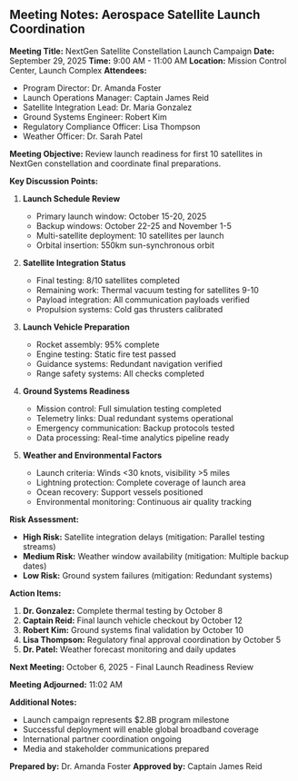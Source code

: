## Meeting Notes: Aerospace Satellite Launch Coordination

**Meeting Title:** NextGen Satellite Constellation Launch Campaign
**Date:** September 29, 2025
**Time:** 9:00 AM - 11:00 AM
**Location:** Mission Control Center, Launch Complex
**Attendees:**
- Program Director: Dr. Amanda Foster
- Launch Operations Manager: Captain James Reid
- Satellite Integration Lead: Dr. Maria Gonzalez
- Ground Systems Engineer: Robert Kim
- Regulatory Compliance Officer: Lisa Thompson
- Weather Officer: Dr. Sarah Patel

**Meeting Objective:**
Review launch readiness for first 10 satellites in NextGen constellation and coordinate final preparations.

**Key Discussion Points:**

1. **Launch Schedule Review**
   - Primary launch window: October 15-20, 2025
   - Backup windows: October 22-25 and November 1-5
   - Multi-satellite deployment: 10 satellites per launch
   - Orbital insertion: 550km sun-synchronous orbit

2. **Satellite Integration Status**
   - Final testing: 8/10 satellites completed
   - Remaining work: Thermal vacuum testing for satellites 9-10
   - Payload integration: All communication payloads verified
   - Propulsion systems: Cold gas thrusters calibrated

3. **Launch Vehicle Preparation**
   - Rocket assembly: 95% complete
   - Engine testing: Static fire test passed
   - Guidance systems: Redundant navigation verified
   - Range safety systems: All checks completed

4. **Ground Systems Readiness**
   - Mission control: Full simulation testing completed
   - Telemetry links: Dual redundant systems operational
   - Emergency communication: Backup protocols tested
   - Data processing: Real-time analytics pipeline ready

5. **Weather and Environmental Factors**
   - Launch criteria: Winds <30 knots, visibility >5 miles
   - Lightning protection: Complete coverage of launch area
   - Ocean recovery: Support vessels positioned
   - Environmental monitoring: Continuous air quality tracking

**Risk Assessment:**
- **High Risk:** Satellite integration delays (mitigation: Parallel testing streams)
- **Medium Risk:** Weather window availability (mitigation: Multiple backup dates)
- **Low Risk:** Ground system failures (mitigation: Redundant systems)

**Action Items:**
1. **Dr. Gonzalez:** Complete thermal testing by October 8
2. **Captain Reid:** Final launch vehicle checkout by October 12
3. **Robert Kim:** Ground systems final validation by October 10
4. **Lisa Thompson:** Regulatory final approval coordination by October 5
5. **Dr. Patel:** Weather forecast monitoring and daily updates

**Next Meeting:** October 6, 2025 - Final Launch Readiness Review

**Meeting Adjourned:** 11:02 AM

**Additional Notes:**
- Launch campaign represents $2.8B program milestone
- Successful deployment will enable global broadband coverage
- International partner coordination ongoing
- Media and stakeholder communications prepared

**Prepared by:** Dr. Amanda Foster
**Approved by:** Captain James Reid
